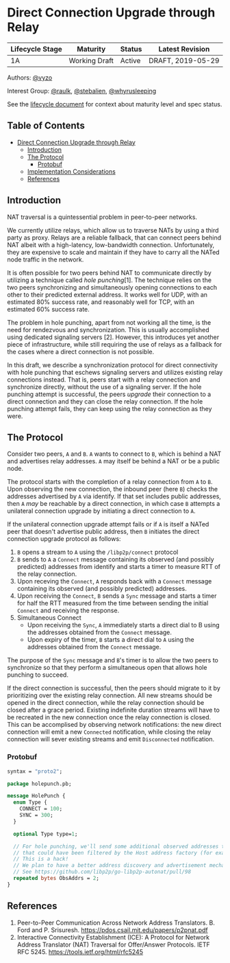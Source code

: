 # Direct Connection Upgrade through Relay

| Lifecycle Stage | Maturity      | Status | Latest Revision    |
|-----------------|---------------|--------|--------------------|
| 1A              | Working Draft | Active | DRAFT, 2019-05-29  |

Authors: [@vyzo]

Interest Group: [@raulk], [@stebalien], [@whyrusleeping]

[@vyzo]: https://github.com/vyzo
[@raulk]: https://github.com/raulk
[@stebalien]: https://github.com/stebalien
[@whyrusleeping]: https://github.com/whyrusleeping

See the [lifecycle document](https://github.com/libp2p/specs/blob/master/00-framework-01-spec-lifecycle.md)
for context about maturity level and spec status.

## Table of Contents

- [Direct Connection Upgrade through Relay](#direct-connection-upgrade-through-relay)
    - [Introduction](#introduction)
    - [The Protocol](#the-protocol)
        - [Protobuf](#protobuf)
    - [Implementation Considerations](#implementation-considerations)
    - [References](#references)

## Introduction

NAT traversal is a quintessential problem in peer-to-peer networks.

We currently utilize relays, which allow us to traverse NATs by using
a third party as proxy. Relays are a reliable fallback, that can
connect peers behind NAT albeit with a high-latency, low-bandwidth
connection.  Unfortunately, they are expensive to scale and maintain
if they have to carry all the NATed node traffic in the network.

It is often possible for two peers behind NAT to communicate directly
by utilizing a technique called _hole punching_[1]. The technique
relies on the two peers synchronizing and simultaneously opening
connections to each other to their predicted external address. It
works well for UDP, with an estimated 80% success rate, and reasonably
well for TCP, with an estimated 60% success rate.

The problem in hole punching, apart from not working all the time, is
the need for rendezvous and synchronization. This is usually
accomplished using dedicated signaling servers [2].  However, this
introduces yet another piece of infrastructure, while still requiring
the use of relays as a fallback for the cases where a direct
connection is not possible.

In this draft, we describe a synchronization protocol for direct
connectivity with hole punching that eschews signaling servers and
utilizes existing relay connections instead.  That is, peers start
with a relay connection and synchronize directly, without the use of a
signaling server.  If the hole punching attempt is successful, the
peers _upgrade_ their connection to a direct connection and they can
close the relay connection.  If the hole punching attempt fails, they
can keep using the relay connection as they were.

## The Protocol

Consider two peers, `A` and `B`. `A` wants to connect to `B`, which is
behind a NAT and advertises relay addresses. `A` may itself be behind
a NAT or be a public node.

The protocol starts with the completion of a relay connection from `A`
to `B`.  Upon observing the new connection, the inbound peer (here `B`)
checks the addresses advertised by `A` via identify. If that set
includes public addresses, then `A` _may_ be reachable by a direct
connection, in which case `B` attempts a unilateral connection upgrade
by initiating a direct connection to `A`.

If the unilateral connection upgrade attempt fails or if `A` is itself a NATed peer that
doesn't advertise public address, then `B` initiates the direct connection
upgrade protocol as follows:
<!-- Note the golang implementation is using "/libp2p/holepunch/1.0.0" -->
1. `B` opens a stream to `A` using the `/libp2p/connect` protocol
2. `B` sends to `A` a `Connect` message containing its observed (and possibly predicted)
   addresses from identify and starts a timer to measure RTT of the relay connection.
3. Upon receving the `Connect`, `A` responds back with a `Connect` message containing
   its observed (and possibly predicted) addresses.
4. Upon receiving the `Connect`, `B` sends a `Sync` message and starts a timer for
   half the RTT measured from the time between sending the initial `Connect` and receiving
   the response.
5. Simultaneous Connect
   - Upon receiving the `Sync`, `A` immediately starts a direct dial to B using the addresses
     obtained from the `Connect` message.
   - Upon expiry of the timer, `B` starts a direct dial to `A` using the addresses obtained
     from the `Connect` message.

<!-- TODO: Document retry logic -->

The purpose of the `Sync` message and `B`'s timer is to allow the two peers to synchronize
so that they perform a simultaneous open that allows hole punching to succeed.

If the direct connection is successful, then the peers should migrate
to it by prioritizing over the existing relay connection. All new
streams should be opened in the direct connection, while the relay
connection should be closed after a grace period.  Existing indefinite
duration streams will have to be recreated in the new connection once
the relay connection is closed.  This can be accomplised by observing
network notifications: the new direct connection will emit a new
`Connected` notification, while closing the relay connection will
sever existing streams and emit `Disconnected` notification.


### Protobuf

```proto
syntax = "proto2";

package holepunch.pb;

message HolePunch {
  enum Type {
    CONNECT = 100;
    SYNC = 300;
  }

  optional Type type=1;

  // For hole punching, we'll send some additional observed addresses to the remote peer
  // that could have been filtered by the Host address factory (for example: AutoRelay removes all public addresses if peer has private reachability).
  // This is a hack!
  // We plan to have a better address discovery and advertisement mechanism in the future.
  // See https://github.com/libp2p/go-libp2p-autonat/pull/98
  repeated bytes ObsAddrs = 2;
}
```

## References

1. Peer-to-Peer Communication Across Network Address Translators. B. Ford and P. Srisuresh.
   https://pdos.csail.mit.edu/papers/p2pnat.pdf
2. Interactive Connectivity Establishment (ICE): A Protocol for Network Address Translator (NAT) Traversal for Offer/Answer Protocols. IETF RFC 5245.
   https://tools.ietf.org/html/rfc5245
